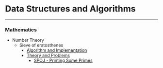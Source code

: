 # Data Structures and Algorithms

***

### Mathematics

* Number Theory
     * Sieve of eratosthenes
        * [Algorithm and Implementation](https://github.com/anuanu0-0/data-structures-and-algorithms/blob/master/Mathematics/primeSieve.cpp)
        * [Theory and Problems](https://cp-algorithms.com/algebra/sieve-of-eratosthenes.html)
            * [SPOJ - Printing Some Primes](https://github.com/anuanu0-0/classical-spoj/blob/master/TDPRIMES.cpp)
